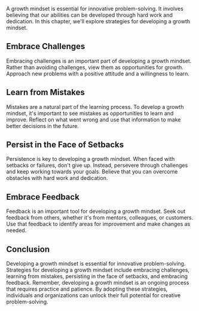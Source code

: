 
A growth mindset is essential for innovative problem-solving. It involves believing that our abilities can be developed through hard work and dedication. In this chapter, we'll explore strategies for developing a growth mindset.

Embrace Challenges
------------------

Embracing challenges is an important part of developing a growth mindset. Rather than avoiding challenges, view them as opportunities for growth. Approach new problems with a positive attitude and a willingness to learn.

Learn from Mistakes
-------------------

Mistakes are a natural part of the learning process. To develop a growth mindset, it's important to see mistakes as opportunities to learn and improve. Reflect on what went wrong and use that information to make better decisions in the future.

Persist in the Face of Setbacks
-------------------------------

Persistence is key to developing a growth mindset. When faced with setbacks or failures, don't give up. Instead, persevere through challenges and keep working towards your goals. Believe that you can overcome obstacles with hard work and dedication.

Embrace Feedback
----------------

Feedback is an important tool for developing a growth mindset. Seek out feedback from others, whether it's from mentors, colleagues, or customers. Use that feedback to identify areas for improvement and make changes as needed.

Conclusion
----------

Developing a growth mindset is essential for innovative problem-solving. Strategies for developing a growth mindset include embracing challenges, learning from mistakes, persisting in the face of setbacks, and embracing feedback. Remember, developing a growth mindset is an ongoing process that requires practice and patience. By adopting these strategies, individuals and organizations can unlock their full potential for creative problem-solving.
